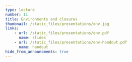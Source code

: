 ```yaml
---
type: lecture
number: 11
title: Environments and closures
thumbnail: /static_files/presentations/env.jpg
links:
    - url: /static_files/presentations/env.pdf
      name: slides
    - url: /static_files/presentations/env-handout.pdf
      name: handout
hide_from_announcments: true
---
```

